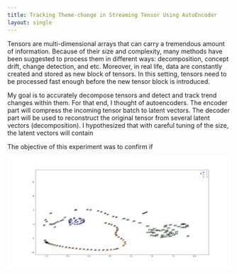 ```yaml
---
title: Tracking Theme-change in Streaming Tensor Using AutoEncoder
layout: single
---
```

Tensors are multi-dimensional arrays that can carry a tremendous amount of information. Because of their size and complexity, many methods have been suggested to process them in different ways: decomposition, concept drift, change detection, and etc. Moreover, in real life, data are constantly created and stored as new block of tensors. In this setting, tensors need to be processed fast enough before the new tensor block is introduced.

My goal is to accurately decompose tensors and detect and track trend changes within them. For that end, I thought of autoencoders. The encoder part will compress the incoming tensor batch to latent vectors. The decoder part will be used to reconstruct the original tensor from several latent vectors (decomposition). I hypothesized that with careful tuning of the size, the latent vectors will contain

The objective of this experiment was to confirm if




![TNSEImage](/assets/images/TSNEdVectors.png)
